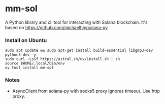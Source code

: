 # mm-sol
A Python library and cli tool for interacting with Solana blockchain. It's based on https://github.com/michaelhly/solana-py 

### Install on Ubuntu
```shell
sudo apt update && sudo apt-get install build-essential libgmp3-dev python3-dev -y
sudo curl -LsSf https://astral.sh/uv/install.sh | sh
source $HOME/.local/bin/env
uv tool install mm-sol
```

### Notes
- AsyncClient from solana-py with socks5 proxy ignores timeout. Use http proxy. 
